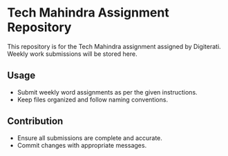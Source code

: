 # Tech Mahindra Assignment Repository  

This repository is for the Tech Mahindra assignment assigned by Digiterati.  
Weekly work submissions will be stored here.  

## Usage  
- Submit weekly word assignments as per the given instructions.  
- Keep files organized and follow naming conventions.  

## Contribution  
- Ensure all submissions are complete and accurate.  
- Commit changes with appropriate messages.

  
